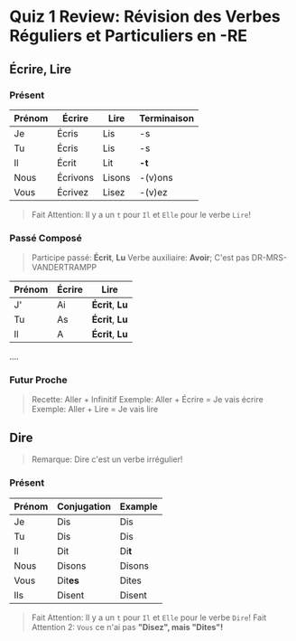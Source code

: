# Quiz 1 Review: Révision des Verbes Réguliers et Particuliers en -RE

## Écrire, Lire

### Présent

| Prénom | Écrire | Lire | Terminaison |
|--------|--------|------| ----------- |
| Je     | Écris  | Lis  | -s          |
| Tu     | Écris  | Lis  | -s          |
| Il     | Écrit  | Lit  | **-t**          |
| Nous   | Écrivons| Lisons | -(v)ons       |
| Vous   | Écrivez| Lisez | -(v)ez        |

> Fait Attention: Il y a un `t` pour `Il` et `Elle` pour le verbe `Lire`!

### Passé Composé
> Participe passé: **Écrit**, **Lu**
> Verbe auxiliaire: **Avoir**; C'est pas DR-MRS-VANDERTRAMPP

| Prénom | Écrire | Lire |
|--------|--------|------|
| J'     | Ai     | **Écrit**, **Lu**  |
| Tu     | As     | **Écrit**, **Lu**  |
| Il     | A      | **Écrit**, **Lu**  |
....

### Futur Proche

> Recette: Aller + Infinitif
Exemple: Aller + Écrire = Je vais écrire
Exemple: Aller + Lire = Je vais lire

## Dire

> Remarque: Dire c'est un verbe irrégulier!

### Présent

| Prénom | Conjugation | Example |
|--------|-------------|---------|
| Je     | Dis         | Dis     |
| Tu     | Dis         | Dis     |
| Il     | Dit         | Di**t**     |
| Nous   | Disons      | Disons  |
| Vous   | Dit**es**       | Dites   |
| Ils    | Disent      | Disent  |

> Fait Attention: Il y a un `t` pour `Il` et `Elle` pour le verbe `Dire`!
> Fait Attention 2: `Vous` ce n'ai pas **"Disez", mais "Dites"!**
